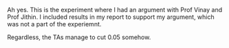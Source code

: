 Ah yes. This is the experiment where I had an argument with Prof Vinay and Prof Jithin.
I included results in my report to support my argument, which was not a part of the experiemnt.

Regardless, the TAs manage to cut 0.05 somehow.

